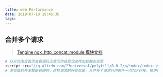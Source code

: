 ```yaml
---
title: web Performance
date: 2018-07-18 19:46:30
tags:
---
```


## 合并多个请求

> [Tengine ngx_http_concat_module 模块文档](http://tengine.taobao.org/document_cn/http_concat_cn.html)

```bash
# 打开的淘宝首页查看源码无意间你会发现这样加载静态资源
<script src="//g.alicdn.com/??universal/polyfill/0.0.2/p/index/index.js,mtb/lib-env/1.9.9/env.js,mtb/lib-mtop/2.5.1/mtop.js"></script>
# 浏览器的并发数是有限的，这样请求的好处就是，合并多个请求只用握手一次TCP连接，模块依赖层次比较明确
```
